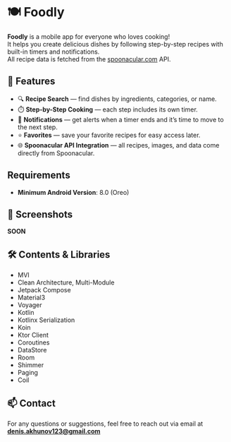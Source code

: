 # 🍽️ Foodly

**Foodly** is a mobile app for everyone who loves cooking!  
It helps you create delicious dishes by following step-by-step recipes with built-in timers and notifications.  
All recipe data is fetched from the [spoonacular.com](https://spoonacular.com/) API.

## 🚀 Features

- 🔍 **Recipe Search** — find dishes by ingredients, categories, or name.  
- ⏱️ **Step-by-Step Cooking** — each step includes its own timer.  
- 🔔 **Notifications** — get alerts when a timer ends and it’s time to move to the next step.  
- ⭐ **Favorites** — save your favorite recipes for easy access later.  
- 🌐 **Spoonacular API Integration** — all recipes, images, and data come directly from Spoonacular.

## Requirements

- **Minimum Android Version**: 8.0 (Oreo)

## 📸 Screenshots

**SOON**

## 🛠️ Contents & Libraries

- MVI
- Clean Architecture, Multi-Module
- Jetpack Compose
- Material3
- Voyager
- Kotlin
- Kotlinx Serialization
- Koin
- Ktor Client
- Coroutines
- DataStore
- Room
- Shimmer
- Paging
- Coil

## 📫 Contact

For any questions or suggestions, feel free to reach out via email at **denis.akhunov123@gmail.com**
